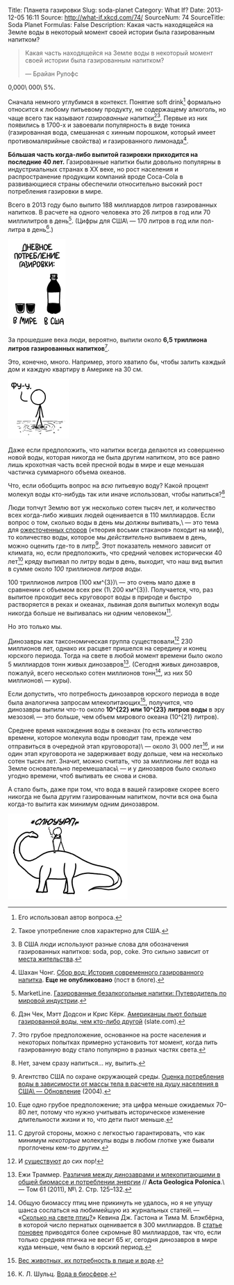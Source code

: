 Title: Планета газировки
Slug: soda-planet
Category: What If?
Date: 2013-12-05 16:11
Source: http://what-if.xkcd.com/74/
SourceNum: 74
SourceTitle: Soda Planet
Formulas: False
Description: Какая часть находящейся на Земле воды в некоторый момент своей истории была газированным напитком?

> Какая часть находящейся на Земле воды в некоторый момент своей истории была газированным напитком?
>
> — Брайан Рулофс

0,000\ 000\ 5%.

Сначала немного углубимся в контекст. Понятие soft drink[^a] формально относится к любому питьевому продукту, не содержащему алкоголь, но чаще всего так называют _газированные_ напитки[^b][^1]. Первые из них появились в 1700-х и завоевали популярность в виде тоника (газированная вода, смешанная с хинным порошком, который имеет противомалярийные свойства) и газированного лимонада[^2].

[^a]: Его использовал автор вопроса.

[^b]: Такое употребление слов характерно для США.

[^1]: В США люди используют разные слова для обозначения газированных напитков: soda, pop, coke[^c]. Это сильно зависит от [места жительства][1].

[^c]: Переводится примерно как «содовая», «шипучка» и «кола».

[^2]: Шахан Чонг. [Сбор вод: История современного газированного напитка][2]. **Еще не опубликовано** (пост в блоге).

**Бóльшая часть когда-либо выпитой газировки приходится на последние 40 лет.** Газированные напитки были довольно популярны в индустриальных странах в XX веке, но рост населения и распространение продукции компаний вроде Coca-Cola в развивающиеся страны обеспечили относительно высокий рост потребления газировки в мире.

Всего в 2013 году было выпито 188 миллиардов литров газированных напитков. В расчете на одного человека это 26 литров в год или 70 миллилитров в день[^3]. (Цифры для США\ — 170 литров в год или пол-литра в день[^4].)

[^3]: MarketLine. [Газированные безалкогольные напитки: Путеводитель по мировой индустрии][3].

[^4]: Дэн Чек, Мэтт Додсон и Крис Кёрк. [Американцы пьют больше газированной воды, чем кто-либо другой][4] (slate.com).

![](/uploads/074-soda-planet/soda_usworld_ru.png "И ведь каждая бутылка газировки\ — это парочка «Киндер-сюрпризов».")

За прошедшие века люди, вероятно, выпили около **6,5 триллиона литров газированных напитков**[^5].

[^5]: Это грубое предположение, основанное на росте населения и некоторых попытках примерно установить тот момент, когда пить газированную воду стало популярно в разных частях света.

Это, конечно, много. Например, этого хватило бы, чтобы залить каждый дом и каждую квартиру в Америке на 30 см.

![](/uploads/074-soda-planet/soda_floor_ru.png "Скоро вернусь, ищу «соломинку до пола» на Amazon\'е.")

Даже если предположить, что напитки всегда делаются из совершенно новой воды, которая никогда не была другим напитком, это все равно лишь крохотная часть всей пресной воды в мире и еще меньшая частичка суммарного объема океанов.

Что, если обобщить вопрос на _всю_ питьевую воду? Какой процент молекул воды кто-нибудь так или иначе использовал, чтобы напиться?[^6]

[^6]: Нет, зачем сразу напиться… ну, выпить.

Люди топчут Землю вот уж несколько сотен тысяч лет, и количество всех когда-либо живших людей оценивается в 110 миллиардов. Если вопрос о том, сколько воды в день мы _должны_ выпивать,\ — это тема для [ожесточенных споров][5] («теория восьми стаканов» походит на миф), то количество воды, которое мы _действительно_ выпиваем в день, можно оценить где-то в литр[^7]. Этот показатель немного зависит от климата, но, если предположить, что средний человек исторически 40 лет[^8] кряду выпивал по литру воды в день, выходит, что наш вид выпил в сумме около *100 триллионов литров воды*.

[^7]: Агентство США по охране окружающей среды. [Оценка потребления воды в зависимости от массы тела в расчете на душу населения в США\ — Обновление][6] (2004).

[^8]: Еще одно грубое предположение; эта цифра меньше ожидаемых 70–80 лет, потому что нужно учитывать историческое изменение длительности жизни и то, что дети пьют меньше.

100 триллионов литров (100 км^{3})\ — это очень мало даже в сравнении с объемом всех рек (1\ 200 км^{3}). Получается, что, раз выпитое проходит весь круговорот воды в природе и быстро растворяется в реках и океанах, львиная доля выпитых молекул воды никогда больше не выпивалась ни одним человеком[^9].

[^9]: С другой стороны, можно с легкостью гарантировать, что как минимум _некоторые_ молекулы воды в любом глотке уже бывали проглочены кем-то другим.

Но это только мы.

Динозавры как таксономическая группа существовали[^10] 230 миллионов лет, однако их расцвет пришелся на середину и конец юрского периода. Тогда на свете в любой момент времени было около 5 миллиардов тонн живых динозавров[^11]. (Сегодня живых динозавров, пожалуй, всего несколько сотен миллионов тонн[^12], из них 50 миллионов\ — куры).

[^10]: И [существуют][7] до сих пор!

[^11]: Ежи Траммер. [Различия между динозаврами и млекопитающими в общей биомассе и потреблении энергии][8] // **Acta Geologica Polonica**.\ — Том 61 (2011), №\ 2. Стр. 125–132.

[^12]: Общую биомассу птиц мне прикинуть не удалось, но я не упущу шанса сослаться на любимейшую из журнальных статей\ — «[Сколько на свете птиц?][9]» Кевина Дж. Гастона и Тима М. Блэкбёрна, в которой число пернатых оценивается в 300 миллиардов. В [статье поновее][10] приводятся более скромные 80 миллиардов, так что, если только средняя птичка не весит 65 кг, сегодня динозавров в мире куда меньше, чем было в юрский период.

Если допустить, что потребность динозавров юрского периода в воде была аналогична запросам млекопитающих[^13], получится, что динозавры выпили что-то около **10^{22} или 10^{23} литров воды** в эру мезозоя\ — это больше, чем объем мирового океана (10^{21} литров).

[^13]: [Вес животных, их потребность в пище и воде][11].

Среднее время нахождения воды в океанах (то есть количество времени, которое молекула воды проводит там, прежде чем отправиться в очередной этап круговорота)\ — около 3\ 000 лет[^14], и ни один этап круговорота не задерживает воду дольше, чем на несколько сотен тысяч лет. Значит, можно считать, что за миллионы лет вода на Земле основательно перемешалась\ — и у динозавров было сколько угодно времени, чтоб выпивать ее снова и снова.

[^14]: К. Л. Шульц. [Вода в биосфере][12].

А стало быть, даже при том, что вода в вашей газировке скорее всего никогда не была другим газированным напитком, почти вся она была когда-то выпита как минимум одним динозавром.

![](/uploads/074-soda-planet/soda_dinosaur_ru.png "*слюууууурп*\ — РРРРРРР\ — Прости.")

[1]: http://www.popvssoda.com/

[2]: http://scheong.wordpress.com/2011/03/27/taking-the-waters-the-history-of-the-modern-soft-drink/

[3]: http://www.reportlinker.com/p0171897-summary/Carbonated-Soft-Drinks-Global-Industry-Guide.html

[4]: http://www.slate.com/articles/health_and_science/map_of_the_week/2012/07/map_of_soda_consumption_americans_drink_more_than_anyone_else_.html

[5]: https://www.google.com/search?q=стаканов+воды+в+день

[6]: http://water.epa.gov/action/advisories/drinking/upload/2005_05_06_criteria_drinking_percapita_2004.pdf

[7]: http://xkcd.com/1211

[8]: http://agp.org.pl/table/pdf/61-2/trammer.pdf

[9]: http://link.springer.com/article/10.1023%2FA%3A1018341530497

[10]: http://rspb.royalsocietypublishing.org/content/270/1521/1293.full.pdf

[11]: http://www.env.gov.bc.ca/wat/wq/reference/foodandwater.html

[12]: http://www.esf.edu/efb/schulz/Limnology/hydrologic.html
